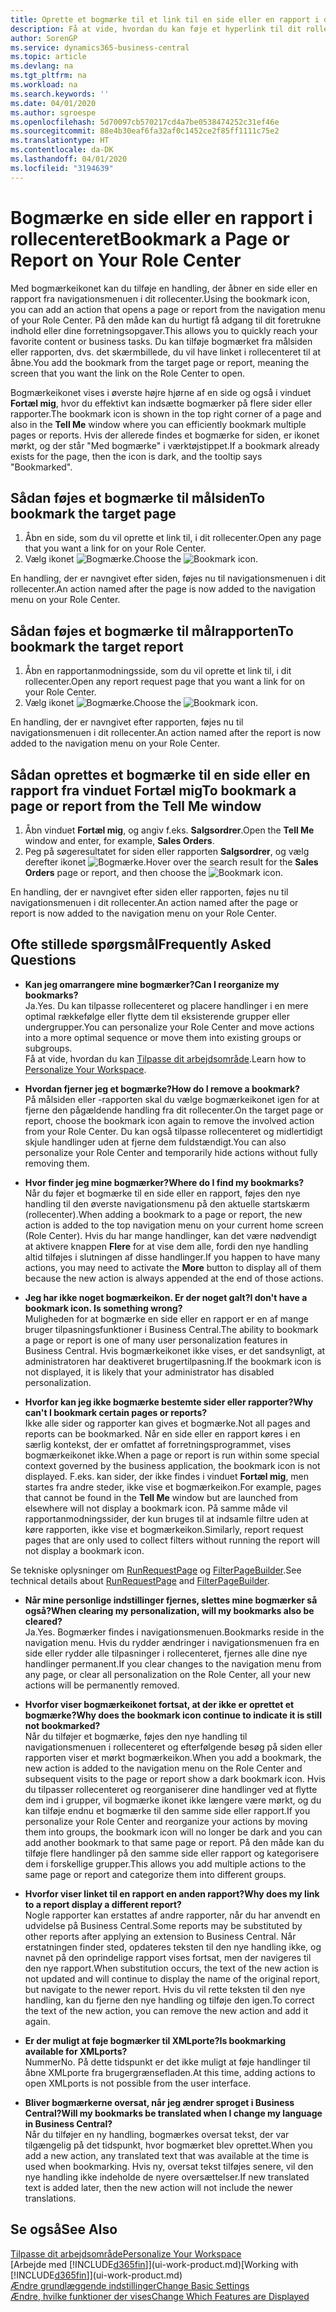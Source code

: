 ```yaml
---
title: Oprette et bogmærke til et link til en side eller en rapport i dit rollecenter | Microsoft Docs
description: Få at vide, hvordan du kan føje et hyperlink til dit rollecenter.
author: SorenGP
ms.service: dynamics365-business-central
ms.topic: article
ms.devlang: na
ms.tgt_pltfrm: na
ms.workload: na
ms.search.keywords: ''
ms.date: 04/01/2020
ms.author: sgroespe
ms.openlocfilehash: 5d70097cb570217cd4a7be0538474252c31ef46e
ms.sourcegitcommit: 88e4b30eaf6fa32af0c1452ce2f85ff1111c75e2
ms.translationtype: HT
ms.contentlocale: da-DK
ms.lasthandoff: 04/01/2020
ms.locfileid: "3194639"
---
```

# <a name="bookmark-a-page-or-report-on-your-role-center"></a><span data-ttu-id="b44df-103">Bogmærke en side eller en rapport i rollecenteret</span><span class="sxs-lookup"><span data-stu-id="b44df-103">Bookmark a Page or Report on Your Role Center</span></span>
<span data-ttu-id="b44df-104">Med bogmærkeikonet kan du tilføje en handling, der åbner en side eller en rapport fra navigationsmenuen i dit rollecenter.</span><span class="sxs-lookup"><span data-stu-id="b44df-104">Using the bookmark icon, you can add an action that opens a page or report from the navigation menu of your Role Center.</span></span> <span data-ttu-id="b44df-105">På den måde kan du hurtigt få adgang til dit foretrukne indhold eller dine forretningsopgaver.</span><span class="sxs-lookup"><span data-stu-id="b44df-105">This allows you to quickly reach your favorite content or business tasks.</span></span> <span data-ttu-id="b44df-106">Du kan tilføje bogmærket fra målsiden eller rapporten, dvs. det skærmbillede, du vil have linket i rollecenteret til at åbne.</span><span class="sxs-lookup"><span data-stu-id="b44df-106">You add the bookmark from the target page or report, meaning the screen that you want the link on the Role Center to open.</span></span>

<span data-ttu-id="b44df-107">Bogmærkeikonet vises i øverste højre hjørne af en side og også i vinduet **Fortæl mig**, hvor du effektivt kan indsætte bogmærker på flere sider eller rapporter.</span><span class="sxs-lookup"><span data-stu-id="b44df-107">The bookmark icon is shown in the top right corner of a page and also in the **Tell Me** window where you can efficiently bookmark multiple pages or reports.</span></span> <span data-ttu-id="b44df-108">Hvis der allerede findes et bogmærke for siden, er ikonet mørkt, og der står "Med bogmærke" i værktøjstippet.</span><span class="sxs-lookup"><span data-stu-id="b44df-108">If a bookmark already exists for the page, then the icon is dark, and the tooltip says "Bookmarked".</span></span>

## <a name="to-bookmark-the-target-page"></a><span data-ttu-id="b44df-109">Sådan føjes et bogmærke til målsiden</span><span class="sxs-lookup"><span data-stu-id="b44df-109">To bookmark the target page</span></span>
1. <span data-ttu-id="b44df-110">Åbn en side, som du vil oprette et link til, i dit rollecenter.</span><span class="sxs-lookup"><span data-stu-id="b44df-110">Open any page that you want a link for on your Role Center.</span></span>
2. <span data-ttu-id="b44df-111">Vælg ikonet ![Bogmærke](media/ui_bookmark_icon.png "Bogmærke").</span><span class="sxs-lookup"><span data-stu-id="b44df-111">Choose the ![Bookmark](media/ui_bookmark_icon.png "Bookmark") icon.</span></span>

<span data-ttu-id="b44df-112">En handling, der er navngivet efter siden, føjes nu til navigationsmenuen i dit rollecenter.</span><span class="sxs-lookup"><span data-stu-id="b44df-112">An action named after the page is now added to the navigation menu on your Role Center.</span></span>

## <a name="to-bookmark-the-target-report"></a><span data-ttu-id="b44df-113">Sådan føjes et bogmærke til målrapporten</span><span class="sxs-lookup"><span data-stu-id="b44df-113">To bookmark the target report</span></span>
1. <span data-ttu-id="b44df-114">Åbn en rapportanmodningsside, som du vil oprette et link til, i dit rollecenter.</span><span class="sxs-lookup"><span data-stu-id="b44df-114">Open any report request page that you want a link for on your Role Center.</span></span>
2. <span data-ttu-id="b44df-115">Vælg ikonet ![Bogmærke](media/ui_bookmark_icon.png "Bogmærke").</span><span class="sxs-lookup"><span data-stu-id="b44df-115">Choose the ![Bookmark](media/ui_bookmark_icon.png "Bookmark") icon.</span></span>

<span data-ttu-id="b44df-116">En handling, der er navngivet efter rapporten, føjes nu til navigationsmenuen i dit rollecenter.</span><span class="sxs-lookup"><span data-stu-id="b44df-116">An action named after the report is now added to the navigation menu on your Role Center.</span></span>

## <a name="to-bookmark-a-page-or-report-from-the-tell-me-window"></a><span data-ttu-id="b44df-117">Sådan oprettes et bogmærke til en side eller en rapport fra vinduet Fortæl mig</span><span class="sxs-lookup"><span data-stu-id="b44df-117">To bookmark a page or report from the Tell Me window</span></span>
1. <span data-ttu-id="b44df-118">Åbn vinduet **Fortæl mig**, og angiv f.eks. **Salgsordrer**.</span><span class="sxs-lookup"><span data-stu-id="b44df-118">Open the **Tell Me** window and enter, for example, **Sales Orders**.</span></span>
2. <span data-ttu-id="b44df-119">Peg på søgeresultatet for siden eller rapporten **Salgsordrer**, og vælg derefter ikonet ![Bogmærke](media/ui_bookmark_icon.png "Bogmærke").</span><span class="sxs-lookup"><span data-stu-id="b44df-119">Hover over the search result for the **Sales Orders** page or report, and then choose the ![Bookmark](media/ui_bookmark_icon.png "Bookmark") icon.</span></span>

<span data-ttu-id="b44df-120">En handling, der er navngivet efter siden eller rapporten, føjes nu til navigationsmenuen i dit rollecenter.</span><span class="sxs-lookup"><span data-stu-id="b44df-120">An action named after the page or report is now added to the navigation menu on your Role Center.</span></span>


## <a name="frequently-asked-questions"></a><span data-ttu-id="b44df-121">Ofte stillede spørgsmål</span><span class="sxs-lookup"><span data-stu-id="b44df-121">Frequently Asked Questions</span></span>  

- <span data-ttu-id="b44df-122">**Kan jeg omarrangere mine bogmærker?**</span><span class="sxs-lookup"><span data-stu-id="b44df-122">**Can I reorganize my bookmarks?**</span></span>  
<span data-ttu-id="b44df-123">Ja.</span><span class="sxs-lookup"><span data-stu-id="b44df-123">Yes.</span></span> <span data-ttu-id="b44df-124">Du kan tilpasse rollecenteret og placere handlinger i en mere optimal rækkefølge eller flytte dem til eksisterende grupper eller undergrupper.</span><span class="sxs-lookup"><span data-stu-id="b44df-124">You can personalize your Role Center and move actions into a more optimal sequence or move them into existing groups or subgroups.</span></span>  
<span data-ttu-id="b44df-125">Få at vide, hvordan du kan [Tilpasse dit arbejdsområde](ui-personalization-user.md).</span><span class="sxs-lookup"><span data-stu-id="b44df-125">Learn how to [Personalize Your Workspace](ui-personalization-user.md).</span></span>

- <span data-ttu-id="b44df-126">**Hvordan fjerner jeg et bogmærke?**</span><span class="sxs-lookup"><span data-stu-id="b44df-126">**How do I remove a bookmark?**</span></span>  
<span data-ttu-id="b44df-127">På målsiden eller -rapporten skal du vælge bogmærkeikonet igen for at fjerne den pågældende handling fra dit rollecenter.</span><span class="sxs-lookup"><span data-stu-id="b44df-127">On the target page or report, choose the bookmark icon again to remove the involved action from your Role Center.</span></span> <span data-ttu-id="b44df-128">Du kan også tilpasse rollecenteret og midlertidigt skjule handlinger uden at fjerne dem fuldstændigt.</span><span class="sxs-lookup"><span data-stu-id="b44df-128">You can also personalize your Role Center and temporarily hide actions without fully removing them.</span></span>

- <span data-ttu-id="b44df-129">**Hvor finder jeg mine bogmærker?**</span><span class="sxs-lookup"><span data-stu-id="b44df-129">**Where do I find my bookmarks?**</span></span>  
<span data-ttu-id="b44df-130">Når du føjer et bogmærke til en side eller en rapport, føjes den nye handling til den øverste navigationsmenu på den aktuelle startskærm (rollecenter).</span><span class="sxs-lookup"><span data-stu-id="b44df-130">When adding a bookmark to a page or report, the new action is added to the top navigation menu on your current home screen (Role Center).</span></span> <span data-ttu-id="b44df-131">Hvis du har mange handlinger, kan det være nødvendigt at aktivere knappen **Flere** for at vise dem alle, fordi den nye handling altid tilføjes i slutningen af disse handlinger.</span><span class="sxs-lookup"><span data-stu-id="b44df-131">If you happen to have many actions, you may need to activate the **More** button to display all of them because the new action is always appended at the end of those actions.</span></span>
<!-- Should we add a screenshot here? -->

- <span data-ttu-id="b44df-132">**Jeg har ikke noget bogmærkeikon. Er der noget galt?**</span><span class="sxs-lookup"><span data-stu-id="b44df-132">**I don't have a bookmark icon. Is something wrong?**</span></span>  
<span data-ttu-id="b44df-133">Muligheden for at bogmærke en side eller en rapport er en af mange bruger tilpasningsfunktioner i Business Central.</span><span class="sxs-lookup"><span data-stu-id="b44df-133">The ability to bookmark a page or report is one of many user personalization features in Business Central.</span></span> <span data-ttu-id="b44df-134">Hvis bogmærkeikonet ikke vises, er det sandsynligt, at administratoren har deaktiveret brugertilpasning.</span><span class="sxs-lookup"><span data-stu-id="b44df-134">If the bookmark icon is not displayed, it is likely that your administrator has disabled personalization.</span></span>

- <span data-ttu-id="b44df-135">**Hvorfor kan jeg ikke bogmærke bestemte sider eller rapporter?**</span><span class="sxs-lookup"><span data-stu-id="b44df-135">**Why can't I bookmark certain pages or reports?**</span></span>  
<span data-ttu-id="b44df-136">Ikke alle sider og rapporter kan gives et bogmærke.</span><span class="sxs-lookup"><span data-stu-id="b44df-136">Not all pages and reports can be bookmarked.</span></span> <span data-ttu-id="b44df-137">Når en side eller en rapport køres i en særlig kontekst, der er omfattet af forretningsprogrammet, vises bogmærkeikonet ikke.</span><span class="sxs-lookup"><span data-stu-id="b44df-137">When a page or report is run within some special context governed by the business application, the bookmark icon is not displayed.</span></span> <span data-ttu-id="b44df-138">F.eks. kan sider, der ikke findes i vinduet **Fortæl mig**, men startes fra andre steder, ikke vise et bogmærkeikon.</span><span class="sxs-lookup"><span data-stu-id="b44df-138">For example, pages that cannot be found in the **Tell Me** window but are launched from elsewhere will not display a bookmark icon.</span></span> <span data-ttu-id="b44df-139">På samme måde vil rapportanmodningssider, der kun bruges til at indsamle filtre uden at køre rapporten, ikke vise et bogmærkeikon.</span><span class="sxs-lookup"><span data-stu-id="b44df-139">Similarly, report request pages that are only used to collect filters without running the report will not display a bookmark icon.</span></span>

<span data-ttu-id="b44df-140">Se tekniske oplysninger om [RunRequestPage](https://docs.microsoft.com/dynamics365/business-central/dev-itpro/developer/methods-auto/report/reportinstance-runrequestpage-method) og [FilterPageBuilder](https://docs.microsoft.com/dynamics365/business-central/dev-itpro/developer/methods-auto/filterpagebuilder/filterpagebuilder-data-type).</span><span class="sxs-lookup"><span data-stu-id="b44df-140">See technical details about [RunRequestPage](https://docs.microsoft.com/dynamics365/business-central/dev-itpro/developer/methods-auto/report/reportinstance-runrequestpage-method) and [FilterPageBuilder](https://docs.microsoft.com/dynamics365/business-central/dev-itpro/developer/methods-auto/filterpagebuilder/filterpagebuilder-data-type).</span></span>

- <span data-ttu-id="b44df-141">**Når mine personlige indstillinger fjernes, slettes mine bogmærker så også?**</span><span class="sxs-lookup"><span data-stu-id="b44df-141">**When clearing my personalization, will my bookmarks also be cleared?**</span></span>  
<span data-ttu-id="b44df-142">Ja.</span><span class="sxs-lookup"><span data-stu-id="b44df-142">Yes.</span></span> <span data-ttu-id="b44df-143">Bogmærker findes i navigationsmenuen.</span><span class="sxs-lookup"><span data-stu-id="b44df-143">Bookmarks reside in the navigation menu.</span></span> <span data-ttu-id="b44df-144">Hvis du rydder ændringer i navigationsmenuen fra en side eller rydder alle tilpasninger i rollecenteret, fjernes alle dine nye handlinger permanent.</span><span class="sxs-lookup"><span data-stu-id="b44df-144">If you clear changes to the navigation menu from any page, or clear all personalization on the Role Center, all your new actions will be permanently removed.</span></span>

- <span data-ttu-id="b44df-145">**Hvorfor viser bogmærkeikonet fortsat, at der ikke er oprettet et bogmærke?**</span><span class="sxs-lookup"><span data-stu-id="b44df-145">**Why does the bookmark icon continue to indicate it is still not bookmarked?**</span></span>  
<span data-ttu-id="b44df-146">Når du tilføjer et bogmærke, føjes den nye handling til navigationsmenuen i rollecenteret og efterfølgende besøg på siden eller rapporten viser et mørkt bogmærkeikon.</span><span class="sxs-lookup"><span data-stu-id="b44df-146">When you add a bookmark, the new action is added to the navigation menu on the Role Center and subsequent visits to the page or report show a dark bookmark icon.</span></span> <span data-ttu-id="b44df-147">Hvis du tilpasser rollecenteret og reorganiserer dine handlinger ved at flytte dem ind i grupper, vil bogmærke ikonet ikke længere være mørkt, og du kan tilføje endnu et bogmærke til den samme side eller rapport.</span><span class="sxs-lookup"><span data-stu-id="b44df-147">If you personalize your Role Center and reorganize your actions by moving them into groups, the bookmark icon will no longer be dark and you can add another bookmark to that same page or report.</span></span> <span data-ttu-id="b44df-148">På den måde kan du tilføje flere handlinger på den samme side eller rapport og kategorisere dem i forskellige grupper.</span><span class="sxs-lookup"><span data-stu-id="b44df-148">This allows you add multiple actions to the same page or report and categorize them into different groups.</span></span>

- <span data-ttu-id="b44df-149">**Hvorfor viser linket til en rapport en anden rapport?**</span><span class="sxs-lookup"><span data-stu-id="b44df-149">**Why does my link to a report display a different report?**</span></span>  
<span data-ttu-id="b44df-150">Nogle rapporter kan erstattes af andre rapporter, når du har anvendt en udvidelse på Business Central.</span><span class="sxs-lookup"><span data-stu-id="b44df-150">Some reports may be substituted by other reports after applying an extension to Business Central.</span></span> <span data-ttu-id="b44df-151">Når erstatningen finder sted, opdateres teksten til den nye handling ikke, og navnet på den oprindelige rapport vises fortsat, men der navigeres til den nye rapport.</span><span class="sxs-lookup"><span data-stu-id="b44df-151">When substitution occurs, the text of the new action is not updated and will continue to display the name of the original report, but navigate to the newer report.</span></span> <span data-ttu-id="b44df-152">Hvis du vil rette teksten til den nye handling, kan du fjerne den nye handling og tilføje den igen.</span><span class="sxs-lookup"><span data-stu-id="b44df-152">To correct the text of the new action, you can remove the new action and add it again.</span></span>
<!-- For more information on report substitution, see this link UNAVAILABLE AT THIS TIME -->

- <span data-ttu-id="b44df-153">**Er der muligt at føje bogmærker til XMLporte?**</span><span class="sxs-lookup"><span data-stu-id="b44df-153">**Is bookmarking available for XMLports?**</span></span>  
<span data-ttu-id="b44df-154">Nummer</span><span class="sxs-lookup"><span data-stu-id="b44df-154">No.</span></span> <span data-ttu-id="b44df-155">På dette tidspunkt er det ikke muligt at føje handlinger til åbne XMLporte fra brugergrænsefladen.</span><span class="sxs-lookup"><span data-stu-id="b44df-155">At this time, adding actions to open XMLports is not possible from the user interface.</span></span>

- <span data-ttu-id="b44df-156">**Bliver bogmærkerne oversat, når jeg ændrer sproget i Business Central?**</span><span class="sxs-lookup"><span data-stu-id="b44df-156">**Will my bookmarks be translated when I change my language in Business Central?**</span></span>  
<span data-ttu-id="b44df-157">Når du tilføjer en ny handling, bogmærkes oversat tekst, der var tilgængelig på det tidspunkt, hvor bogmærket blev oprettet.</span><span class="sxs-lookup"><span data-stu-id="b44df-157">When you add a new action, any translated text that was available at the time is used when bookmarking.</span></span> <span data-ttu-id="b44df-158">Hvis ny, oversat tekst tilføjes senere, vil den nye handling ikke indeholde de nyere oversættelser.</span><span class="sxs-lookup"><span data-stu-id="b44df-158">If new translated text is added later, then the new action will not include the newer translations.</span></span>


## <a name="see-also"></a><span data-ttu-id="b44df-159">Se også</span><span class="sxs-lookup"><span data-stu-id="b44df-159">See Also</span></span>
[<span data-ttu-id="b44df-160">Tilpasse dit arbejdsområde</span><span class="sxs-lookup"><span data-stu-id="b44df-160">Personalize Your Workspace</span></span>](ui-personalization-user.md)  
<span data-ttu-id="b44df-161">[Arbejde med [!INCLUDE[d365fin](includes/d365fin_md.md)]](ui-work-product.md)</span><span class="sxs-lookup"><span data-stu-id="b44df-161">[Working with [!INCLUDE[d365fin](includes/d365fin_md.md)]](ui-work-product.md)</span></span>  
[<span data-ttu-id="b44df-162">Ændre grundlæggende indstillinger</span><span class="sxs-lookup"><span data-stu-id="b44df-162">Change Basic Settings</span></span>](ui-change-basic-settings.md)  
[<span data-ttu-id="b44df-163">Ændre, hvilke funktioner der vises</span><span class="sxs-lookup"><span data-stu-id="b44df-163">Change Which Features are Displayed</span></span>](ui-experiences.md)  

